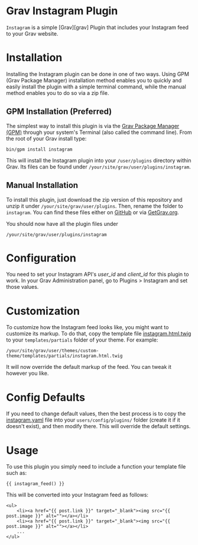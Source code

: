 # Grav Instagram Plugin

`Instagram` is a simple [Grav][grav] Plugin that includes your Instagram feed to your Grav website.

# Installation

Installing the Instagram plugin can be done in one of two ways. Using GPM (Grav Package Manager) installation method enables you to quickly and easily install the plugin with a simple terminal command, while the manual method enables you to do so via a zip file.

## GPM Installation (Preferred)

The simplest way to install this plugin is via the [Grav Package Manager (GPM)](http://learn.getgrav.org/advanced/grav-gpm) through your system's Terminal (also called the command line).  From the root of your Grav install type:

    bin/gpm install instagram

This will install the Instagram plugin into your `/user/plugins` directory within Grav. Its files can be found under `/your/site/grav/user/plugins/instagram`.

## Manual Installation

To install this plugin, just download the zip version of this repository and unzip it under `/your/site/grav/user/plugins`. Then, rename the folder to `instagram`. You can find these files either on [GitHub](https://github.com/artifex404/grav-plugin-instagram) or via [GetGrav.org](http://getgrav.org/downloads/plugins#extras).

You should now have all the plugin files under

    /your/site/grav/user/plugins/instagram

# Configuration

You need to set your Instagram API's *user_id* and *client_id* for this plugin to work. In your Grav Administration panel, go to Plugins > Instagram and set those values.

# Customization

To customize how the Instagram feed looks like, you might want to customize its markup. To do that, copy the template file [instagram.html.twig](templates/partials/instagram.html.twig) to your `templates/partials` folder of your theme. For example:

```
/your/site/grav/user/themes/custom-theme/templates/partials/instagram.html.twig
```

It will now override the default markup of the feed. You can tweak it however you like.

# Config Defaults

If you need to change default values, then the best process is to copy the [instagram.yaml](instagram.yaml) file into your `users/config/plugins/` folder (create it if it doesn't exist), and then modify there. This will override the default settings.

# Usage

To use this plugin you simply need to include a function your template file such as:

```
{{ instagram_feed() }}
```

This will be converted into your Instagram feed as follows:

```
<ul>
    <li><a href="{{ post.link }}" target="_blank"><img src="{{ post.image }}" alt=""></a></li>
    <li><a href="{{ post.link }}" target="_blank"><img src="{{ post.image }}" alt=""></a></li>
    ...
</ul>
```
